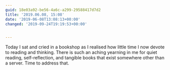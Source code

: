 ```yaml
---
guid: 18e03a92-be56-4a6c-a299-29588417d7d2
title: '2019.06.08, 15:08'
date: '2019-06-08T13:08:13+00:00'
changed: '2019-09-24T19:19:53+00:00'


---
```


Today I sat and cried in a bookshop as I realised how little time I now devote to reading and thinking. There is such an aching yearning in me for quiet reading, self-reflection, and tangible books that exist somewhere other than a server. Time to address that.
